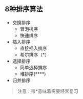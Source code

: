 ## 8种排序算法
- 交换排序
  + 冒泡排序
  + 快速排序
- 插入排序
  + 直接插入排序
  + 希尔排序（*）
- 选择排序
  + 简单选择排序
  + 堆排序(****)
- 归并排序




>注意：带*意味着需要经常复习　